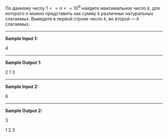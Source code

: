 По данному числу $1 <= n <= 10^9$ найдите максимальное число $k$, для которого $n$ можно представить как сумму $k$ различных натуральных слагаемых. 
Выведите в первой строке число $k$, во второй — $k$ слагаемых.

***

**Sample Input 1:**

4

***

**Sample Output 1:**

2
1 3

***

**Sample Input 2:**

6

***

**Sample Output 2:**

3

1 2 3
